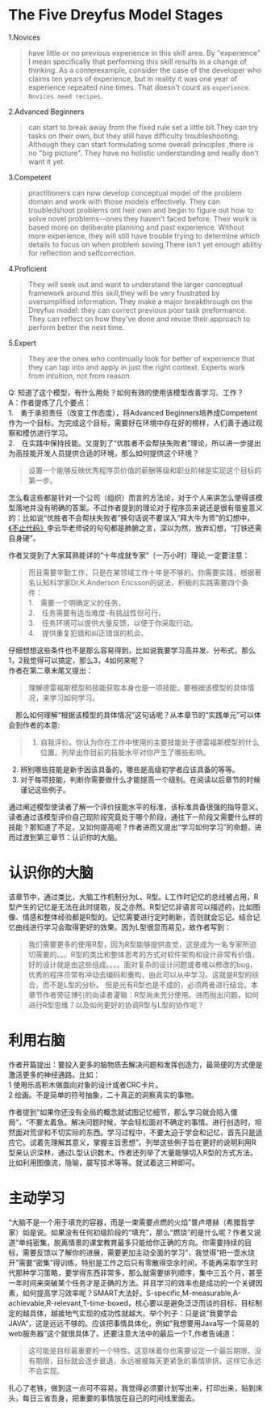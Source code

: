 
The Five Dreyfus Model Stages
=================================

1.Novices<br>
 >  have little or no previous experience in this skill area. By "experience" I mean specifically that performing this skill results in a change of thinking.
  As a conterexample, consider the case of the developer who claims ten years of experience, but in reality it was one year of experience repeated nine times.
  That doesn't count as `experience`.<br>
  `Novices need recipes`.<br>
  
2.Advanced Beginners<br>
 > can start to break away from the fixed rule set a little bit.They can try tasks on their own, but they still have difficulty troubleshooting.
 Although they can start formulating some overall principles ,there is no "big picture". They have no holistic understanding and really don't want it yet.
 
3.Competent<br>
 > practitioners can now develop conceptual model of the problem domain and work with those models effectively. They can troubledshoot problems ont heir own and
 begin to figure out how to solve novel problems--ones they haven't faced before. Their work is based more on deliberate planning and past experience. Without more
 experience, they will still have trouble trying to determine which details to focus on when problem soving.There isn't yet enough ablitiy for reflection and
 selfcorrection.
 
 4.Proficient<br>
 > They will seek out and want to understand the larger conceptual framework around this skill,they will be very frustrated by oversimplified information.
 They make a major breakthrough on the Dreyfus model: they can correct previous poor task preformance. They can reflect on how they've done and revise their approach to
 perform better the next time.
 
 5.Expert<br>
  >They are the ones who continually look for better of experience that they can tap into and apply in just the right context.
  Experts work from intuition, not from reason. <br>

Q: 知道了这个模型，有什么用处？如何有效的使用该模型改善学习、工作？<br>
A：作者提炼了几个要点：<br>
  1.　勇于承担责任（改变工作态度），将Advanced Beginners培养成Competent作为一个目标，为完成这个目标，需要好在环境中存在好的榜样，人们善于通过观察和模仿进行学习。<br>
  2.　在实践中保持技能。又提到了“优胜者不会帮扶失败者”理论，所以进一步提出为高技能开发人员提供合适的环境，那么如何提供这个环境？<br>
  >设置一个能够反映优秀程序员价值的薪酬等级和职业阶梯是实现这个目标的第一步。<br>
  
 怎么看这些都是针对一个公司（组织）而言的方法论，对于个人来讲怎么使得该模型落地并没有明确的答案。不过作者提到的理论对于程序员来说还是很有借鉴意义的：比如说“优胜者不会帮扶失败者”换句话说不要误入“拜大牛为师”的幻想中，[《不止代码》](http://techforum-img.cn-hangzhou.oss-pub.aliyun-inc.com/1530517140411/Codelife.pdf)李云华老师说的句句都是肺腑之言，深以为然，放弃幻想，“打铁还需自身硬”。<br>
 
  作者又提到了大家耳熟能详的“十年成就专家”（一万小时）理论,一定要注意：<br>
  >而且需要辛勤工作，只是在某领域工作十年是不够的。你需要实践，根据著名认知科学家Dr.K.Anderson Ericsson的说法，积极的实践需要四个条件：<br>
   1.　需要一个明确定义的任务。<br>
   2.　任务需要有适当难度-有挑战性但可行。<br>
   3.　任务环境可以提供大量反馈，以便于你采取行动。<br>
   4.　提供重复犯错和纠正错误的机会。<br>
   
   仔细想想这些条件也不是那么容易得到，比如说我要学习高并发、分布式，那么1，2我觉得可以搞定，那么3，4如何来呢？<br>作者在第二章末尾又提出：
   >理解德雷福斯模型和技能获取本身也是一项技能，要根据该模型的具体情况，来学习如何学习。
   
  　那么如何理解“根据该模型的具体情况”这句话呢？从本章节的“实践单元”可以体会到作者的本意:<br>
  >1. 自我评价。你认为你在工作中使用的主要技能处于德雷福斯模型的什么位置。列举出你目前的技能水平对你产生了哪些影响。<br>
   2. 辨别哪些技能是新手因该具备的，哪些是高级初学者应该具备的等等。<br>
   3. 对于每项技能，判断你需要做什么才能提高一个级别。在阅读以后章节的时候谨记这些例子。<br>
   
  通过阐述模型使读者了解一个评价技能水平的标准，该标准具备很强的指导意义。读者通过该模型评价自己现阶段究竟处于哪个阶段，通往下一阶段又需要什么样的技能？那知道了不足，又如何提高呢？作者进而又提出“学习如何学习”的命题，进而过渡到第三章节：认识你的大脑。<br>
  
  认识你的大脑
  =================================
  该章节中，通过类比，大脑工作机制分为L、R型。L工作时记忆的总线被占用，R型产生的记忆是无法在此时提取，反之亦然。R型记忆非语言可以描述的，比如图像、情感和整体经验都是R型的。记忆需要进行定时刷新，否则就会忘记。结合记忆曲线进行学习会取得更好的效果。因为L型很显而易见，故作者写到：<br>
  >我们需要更多的使用R型，因为R型能够提供直觉，这是成为一名专家所迫切需要的。。。R型的类比和整体思考的方式对软件架构和设计非常有价值，好的设计就是由这些组成。。。。面对复杂的设计问题或者难以修改的bug，优秀的程序员常有冲动去编码和重构，由此可以从中学习。这就是R型的综合，而不是L型的分析。
  但是光有R型也是不成的，必须两者进行结合。本章节作者旁征博引的向读者灌输：R型尚未充分使用。进而抛出问题，如何进行R型思维？以及如何更好的协调R型与L型的协作呢？
  
  
  利用右脑
  =================================
  作者开篇提出：要投入更多的脑物质去解决问题和发挥创造力，最简便的方式便是激活更多的神经通路。比如：<br>
  1 使用乐高积木做面向对象的设计或者CRC卡片。<br>
  2 绘画。不是简单的符号抽象，二十真正的洞察真实的事物。<br>
 
  作者提到“如果你还没有全局的概念就试图记忆细节，那么学习就会陷入僵局”，“不要太着急。解决问题时候，学会轻松面对不确定的事情。进行创造时，坦然面对荒谬和不切实际的东西。学习过程中，不要太迫于学会和记忆，首先只是适应它。试着先理解其意义，掌握主旨思想”。列举这些例子旨在更好的说明利用R型来认识深林，通过L型认识数木。作者还列举了大量能够切入R型的方式方法。比如利用图像流，隐喻，晨写技术等等。就试着这三种即可。<br>
  
  
  主动学习
  =================================
  “大脑不是一个用于填充的容器，而是一束需要点燃的火焰”普卢塔赫（希腊哲学家）如是说。如果没有任何初级阶段的“填充”，那么“燃烧”的是什么呢？作者又说道“单纯密集，脱离情景的课堂教育最多只能给你正确的方向。你需要持续的目标，需要反馈以了解你的进展，需要更加主动全面的学习”，我觉得“把一壶水烧开”需要“密集”得训练，特别是工作之后只有零散得空余时间，不能再采取学生时代那种学习策略，要学得东西非常多，那么就需要排列顺序，集中三五个月，甚至一年时间来突破某个任务才是正确的方法。并且学习的效率也是成功的一个关键因素，如何提高学习效率呢？SMART大法好。S-specific,M-measurable,A-achievable,R-relevant,T-time-boxed，核心要以是避免泛泛而谈的目标，目标制定的越具体，越接地气实现的成功性就越大。举个列子：只是说“我要学会JAVA”，这是远远不够的。应该把事情具体化，例如“我想要用Java写一个简易的web服务器”这个就很具体了。还要注意大法中的最后一个T,作者告诫道：<br>
  >这可能是目标最重要的一个特性。这意味着你也需要设定一个最后期限。没有期限，目标就会逐步衰退，永远被被每天更紧急的事情排挤。这样它永远不会实现。
  
  扎心了老铁，做到这一点可不容易，我觉得必须要计划写出来，打印出来，贴到床头，每日三省吾身，把重要的事情放在自己的时间线里面去。
